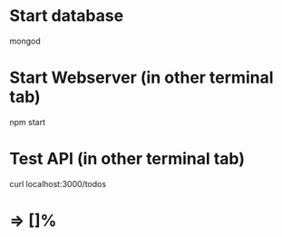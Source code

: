 # Start database
mongod
# Start Webserver (in other terminal tab)
npm start
# Test API (in other terminal tab)
curl localhost:3000/todos
# => []%
